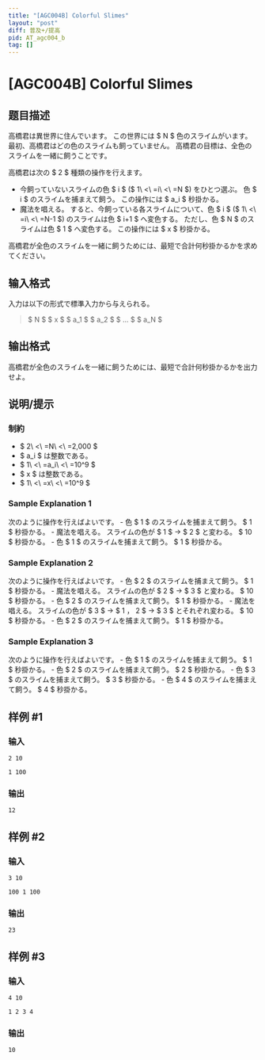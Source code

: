 ```yaml
---
title: "[AGC004B] Colorful Slimes"
layout: "post"
diff: 普及+/提高
pid: AT_agc004_b
tag: []
---
```


# [AGC004B] Colorful Slimes

## 题目描述

[problemUrl]: https://atcoder.jp/contests/agc004/tasks/agc004_b

高橋君は異世界に住んでいます。 この世界には $ N $ 色のスライムがいます。 最初、高橋君はどの色のスライムも飼っていません。 高橋君の目標は、全色のスライムを一緒に飼うことです。

高橋君は次の $ 2 $ 種類の操作を行えます。

- 今飼っていないスライムの色 $ i $ ($ 1\ <\ =i\ <\ =N $) をひとつ選ぶ。 色 $ i $ のスライムを捕まえて飼う。 この操作には $ a_i $ 秒掛かる。
- 魔法を唱える。 すると、今飼っている各スライムについて、色 $ i $ ($ 1\ <\ =i\ <\ =N-1 $) のスライムは色 $ i+1 $ へ変色する。 ただし、色 $ N $ のスライムは色 $ 1 $ へ変色する。 この操作には $ x $ 秒掛かる。

高橋君が全色のスライムを一緒に飼うためには、最短で合計何秒掛かるかを求めてください。

## 输入格式

入力は以下の形式で標準入力から与えられる。

> $ N $ $ x $ $ a_1 $ $ a_2 $ $ ... $ $ a_N $

## 输出格式

高橋君が全色のスライムを一緒に飼うためには、最短で合計何秒掛かるかを出力せよ。

## 说明/提示

### 制約

- $ 2\ <\ =N\ <\ =2,000 $
- $ a_i $ は整数である。
- $ 1\ <\ =a_i\ <\ =10^9 $
- $ x $ は整数である。
- $ 1\ <\ =x\ <\ =10^9 $

### Sample Explanation 1

次のように操作を行えばよいです。 - 色 $ 1 $ のスライムを捕まえて飼う。 $ 1 $ 秒掛かる。 - 魔法を唱える。 スライムの色が $ 1 $ → $ 2 $ と変わる。 $ 10 $ 秒掛かる。 - 色 $ 1 $ のスライムを捕まえて飼う。 $ 1 $ 秒掛かる。

### Sample Explanation 2

次のように操作を行えばよいです。 - 色 $ 2 $ のスライムを捕まえて飼う。 $ 1 $ 秒掛かる。 - 魔法を唱える。 スライムの色が $ 2 $ → $ 3 $ と変わる。 $ 10 $ 秒掛かる。 - 色 $ 2 $ のスライムを捕まえて飼う。 $ 1 $ 秒掛かる。 - 魔法を唱える。 スライムの色が $ 3 $ → $ 1 $，$ 2 $ → $ 3 $ とそれぞれ変わる。 $ 10 $ 秒掛かる。 - 色 $ 2 $ のスライムを捕まえて飼う。 $ 1 $ 秒掛かる。

### Sample Explanation 3

次のように操作を行えばよいです。 - 色 $ 1 $ のスライムを捕まえて飼う。 $ 1 $ 秒掛かる。 - 色 $ 2 $ のスライムを捕まえて飼う。 $ 2 $ 秒掛かる。 - 色 $ 3 $ のスライムを捕まえて飼う。 $ 3 $ 秒掛かる。 - 色 $ 4 $ のスライムを捕まえて飼う。 $ 4 $ 秒掛かる。

## 样例 #1

### 输入

```
2 10
1 100
```

### 输出

```
12
```

## 样例 #2

### 输入

```
3 10
100 1 100
```

### 输出

```
23
```

## 样例 #3

### 输入

```
4 10
1 2 3 4
```

### 输出

```
10
```

